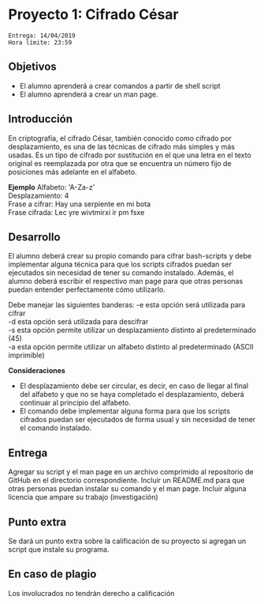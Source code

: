 # Proyecto 1: Cifrado César
````
Entrega: 14/04/2019
Hora límite: 23:59
````
## Objetivos
* El alumno aprenderá a crear comandos a partir de shell script 
* El alumno aprenderá a crear un man page.

## Introducción
En criptografía, el cifrado César, también conocido como cifrado por desplazamiento, es una de las técnicas de cifrado más simples y más usadas. Es un tipo de cifrado por sustitución en el que una letra en el texto original es reemplazada por otra que se encuentra un número fijo de posiciones más adelante en el alfabeto. 

**Ejemplo**
Alfabeto: 'A-Za-z'  
Desplazamiento: 4  
Frase a cifrar: Hay una serpiente en mi bota  
Frase cifrada: Lec yre wivtmirxi ir pm fsxe  

## Desarrollo
El alumno deberá crear su propio comando para cifrar bash-scripts y debe implementar alguna técnica para que los scripts cifrados puedan ser ejecutados sin necesidad de tener su comando instalado. Además, el alumno deberá escribir el respectivo man page para que otras personas puedan entender perfectamente cómo utilizarlo.

Debe manejar las siguientes banderas:
-e esta opción será utilizada para cifrar  
-d esta opción será utilizada para descifrar  
-s esta opción permite utilizar un desplazamiento distinto al predeterminado (45)  
-a esta opción permite utilizar un alfabeto distinto al predeterminado (ASCII imprimible)  

**Consideraciones**
* El desplazamiento debe ser circular, es decir, en caso de llegar al final del alfabeto y que no se haya completado el desplazamiento, deberá continuar al principio del alfabeto.
* El comando debe implementar alguna forma para que los scripts cifrados puedan ser ejecutados de forma usual y sin necesidad de tener el comando instalado.

## Entrega
Agregar su script y el man page en un archivo comprimido al repositorio de GitHub en el directorio correspondiente.
Incluir un README.md para que otras personas puedan instalar su comando y el man page.
Incluir alguna licencia que ampare su trabajo (investigación)

## Punto extra
Se dará un punto extra sobre la calificación de su proyecto si agregan un script que instale su programa.

## En caso de plagio
Los involucrados no tendrán derecho a calificación